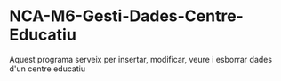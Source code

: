 # NCA-M6-Gesti-Dades-Centre-Educatiu

Aquest programa serveix per insertar, modificar, veure i esborrar dades d'un centre educatiu
